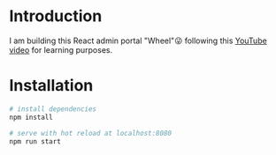 # Introduction

I am building this React admin portal "Wheel"😜 following this [YouTube video](https://www.youtube.com/watch?v=wYpCWwD1oz0) for learning purposes.

# Installation

```bash
# install dependencies
npm install

# serve with hot reload at localhost:8080
npm run start
```
